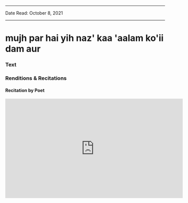 ***
Date Read: October 8, 2021
***

# mujh par hai yih naz' kaa 'aalam ko'ii dam aur

### Text
### Renditions & Recitations

#### Recitation by Poet

<iframe width="560" height="315" src="https://www.youtube.com/embed/7HJc2q9NfJU" title="YouTube video player" frameborder="0" allow="accelerometer; autoplay; clipboard-write; encrypted-media; gyroscope; picture-in-picture" allowfullscreen></iframe>

